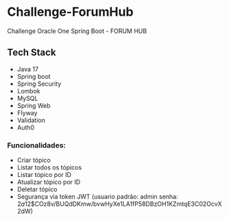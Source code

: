 # Challenge-ForumHub
Challenge Oracle One Spring Boot - FORUM HUB

## Tech Stack
- Java 17
- Spring boot
- Spring Security
- Lombok
- MySQL
- Spring Web
- Flyway
- Validation
- Auth0

### Funcionalidades:
- Criar tópico
- Listar todos os tópicos
- Listar tópico por ID
- Atualizar tópico por ID
- Deletar tópico
- Segurança via token JWT (usuario padrão: admin senha: $2a$12$COz8v/BUQdDKmw/bvwHyXe1LA1fP58DBzOH1KZmtqE3C02OcvX2dW)
